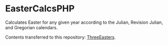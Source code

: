 # EasterCalcsPHP
Calculates Easter for any given year according to the Julian, Revision Julian, and Gregorian calendars.

Contents transferred to this repository: [ThreeEasters](https://github.com/mattsmi/ThreeEasters.git).

